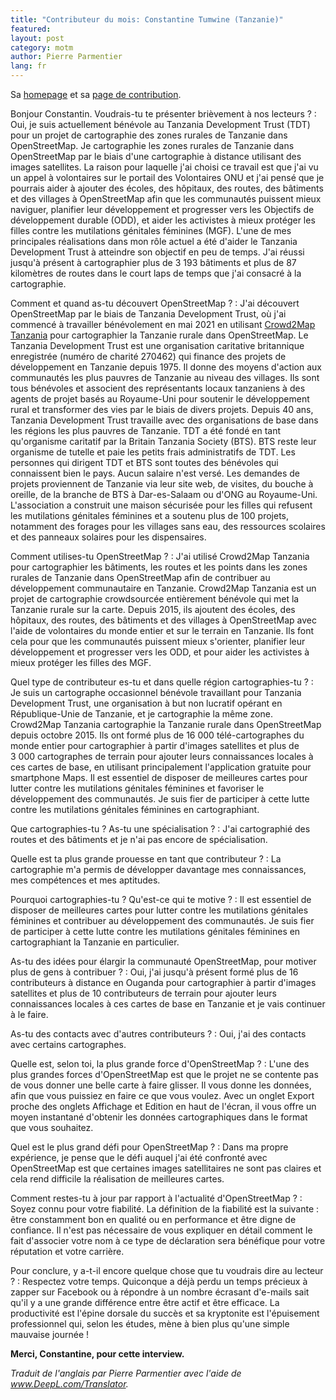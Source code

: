 ```yaml
---
title: "Contributeur du mois: Constantine Tumwine (Tanzanie)"
featured:
layout: post
category: motm
author: Pierre Parmentier
lang: fr
---
```


Sa [homepage](https://www.openstreetmap.org/user/Constantine%20Tumwine) et sa [page de contribution](https://hdyc.neis-one.org/?Constantine%20Tumwine).

Bonjour Constantin. Voudrais-tu te présenter brièvement à nos lecteurs ?
: Oui, je suis actuellement bénévole au Tanzania Development Trust (TDT) pour un projet de cartographie des zones rurales de Tanzanie dans OpenStreetMap. Je cartographie les zones rurales de Tanzanie dans OpenStreetMap par le biais d'une cartographie à distance utilisant des images satellites. La raison pour laquelle j'ai choisi ce travail est que j'ai vu un appel à volontaires sur le portail des Volontaires ONU  et j'ai pensé que je pourrais aider à ajouter des écoles, des hôpitaux, des routes, des bâtiments et des villages à OpenStreetMap afin que les communautés puissent mieux naviguer, planifier leur développement et progresser vers les Objectifs de développement durable (ODD), et aider les activistes à mieux protéger les filles contre les mutilations génitales féminines (MGF). L'une de mes principales réalisations dans mon rôle actuel a été d'aider le Tanzania Development Trust à atteindre son objectif en peu de temps. J'ai réussi jusqu'à présent à cartographier plus de 3&nbsp;193 bâtiments et plus de 87 kilomètres de routes dans le court laps de temps que j'ai consacré à la cartographie.

Comment et quand as-tu découvert OpenStreetMap ?
: J'ai découvert OpenStreetMap par le biais de Tanzania Development Trust, où j'ai commencé à travailler bénévolement en mai 2021 en utilisant [Crowd2Map Tanzania](https://crowd2map.org/) pour cartographier la Tanzanie rurale dans OpenStreetMap. Le Tanzania Development Trust est une organisation caritative britannique enregistrée (numéro de charité 270462) qui finance des projets de développement en Tanzanie depuis 1975. Il donne des moyens d'action aux communautés les plus pauvres de Tanzanie au niveau des villages. Ils sont tous bénévoles et associent des représentants locaux tanzaniens à des agents de projet basés au Royaume-Uni pour soutenir le développement rural et transformer des vies par le biais de divers projets. Depuis 40 ans, Tanzania Development Trust travaille avec des organisations de base dans les régions les plus pauvres de Tanzanie. TDT a été fondé en tant qu'organisme caritatif par la Britain Tanzania Society (BTS). BTS reste leur organisme de tutelle et paie les petits frais administratifs de TDT. Les personnes qui dirigent TDT et BTS sont toutes des bénévoles qui connaissent bien le pays. Aucun salaire n'est versé. Les demandes de projets proviennent de Tanzanie via leur site web, de visites, du bouche à oreille, de la branche de BTS à Dar-es-Salaam ou d'ONG au Royaume-Uni. L'association a construit une maison sécurisée pour les filles qui refusent les mutilations génitales féminines et a soutenu plus de 100 projets, notamment des forages pour les villages sans eau, des ressources scolaires et des panneaux solaires pour les dispensaires.

Comment utilises-tu OpenStreetMap ?
: J'ai utilisé Crowd2Map Tanzania pour cartographier les bâtiments, les routes et les points dans les zones rurales de Tanzanie dans OpenStreetMap afin de contribuer au développement communautaire en Tanzanie. Crowd2Map Tanzania est un projet de cartographie crowdsourcée entièrement bénévole qui met la Tanzanie rurale sur la carte. Depuis 2015, ils ajoutent des écoles, des hôpitaux, des routes, des bâtiments et des villages à OpenStreetMap avec l'aide de volontaires du monde entier et sur le terrain en Tanzanie. Ils font cela pour que les communautés puissent mieux s'orienter, planifier leur développement et progresser vers les ODD, et pour aider les activistes à mieux protéger les filles des MGF.

Quel type de contributeur es-tu et dans quelle région cartographies-tu ?
: Je suis un cartographe occasionnel bénévole travaillant pour Tanzania Development Trust, une organisation à but non lucratif opérant en République-Unie de Tanzanie, et je cartographie la même zone. Crowd2Map Tanzania cartographie la Tanzanie rurale dans OpenStreetMap depuis octobre 2015. Ils ont formé plus de 16&nbsp;000 télé-cartographes du monde entier pour cartographier à partir d'images satellites et plus de 3&nbsp;000 cartographes de terrain pour ajouter leurs connaissances locales à ces cartes de base, en utilisant principalement l'application gratuite pour smartphone Maps. Il est essentiel de disposer de meilleures cartes pour lutter contre les mutilations génitales féminines et favoriser le développement des communautés. Je suis fier de participer à cette lutte contre les mutilations génitales féminines en cartographiant.

Que cartographies-tu ? As-tu une spécialisation ?
: J'ai cartographié des routes et des bâtiments et je n'ai pas encore de spécialisation.

Quelle est ta plus grande prouesse en tant que contributeur ?
: La cartographie m'a permis de développer davantage mes connaissances, mes compétences et mes aptitudes.

Pourquoi cartographies-tu ? Qu'est-ce qui te motive ?
: Il est essentiel de disposer de meilleures cartes pour lutter contre les mutilations génitales féminines et contribuer au développement des communautés. Je suis fier de participer à cette lutte contre les mutilations génitales féminines en cartographiant la Tanzanie en particulier.

As-tu des idées pour élargir la communauté OpenStreetMap, pour motiver plus de gens à contribuer ?
: Oui, j'ai jusqu'à présent formé plus de 16 contributeurs à distance en Ouganda pour cartographier à partir d'images satellites et plus de 10 contributeurs de terrain pour ajouter leurs connaissances locales à ces cartes de base en Tanzanie et je vais continuer à le faire.

As-tu des contacts avec d'autres contributeurs ?
: Oui, j'ai des contacts avec certains cartographes.

Quelle est, selon toi, la plus grande force d'OpenStreetMap ?
: L'une des plus grandes forces d'OpenStreetMap est que le projet ne se contente pas de vous donner une belle carte à faire glisser. Il vous donne les données, afin que vous puissiez en faire ce que vous voulez. Avec un onglet Export proche des onglets Affichage et Edition en haut de l'écran, il vous offre un moyen instantané d'obtenir les données cartographiques dans le format que vous souhaitez.

Quel est le plus grand défi pour OpenStreetMap ?
: Dans ma propre expérience, je pense que le défi auquel j'ai été confronté avec OpenStreetMap est que certaines images satellitaires ne sont pas claires et cela rend difficile la réalisation de meilleures cartes.

Comment restes-tu à jour par rapport à l'actualité d'OpenStreetMap ?
: Soyez connu pour votre fiabilité. La définition de la fiabilité est la suivante : être constamment bon en qualité ou en performance et être digne de confiance. Il n'est pas nécessaire de vous expliquer en détail comment le fait d'associer votre nom à ce type de déclaration sera bénéfique pour votre réputation et votre carrière.

Pour conclure, y a-t-il encore quelque chose que tu voudrais dire au lecteur ?
: Respectez votre temps. Quiconque a déjà perdu un temps précieux à zapper sur Facebook ou à répondre à un nombre écrasant d'e-mails sait qu'il y a une grande différence entre être actif et être efficace. La productivité est l'épine dorsale du succès et sa kryptonite est l'épuisement professionnel qui, selon les études, mène à bien plus qu'une simple mauvaise journée !

**Merci, Constantine, pour cette interview.**

*Traduit de l'anglais par Pierre Parmentier avec l'aide de www.DeepL.com/Translator.*

